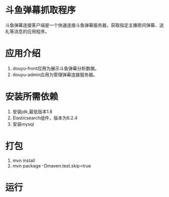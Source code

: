 # 斗鱼弹幕抓取程序
斗鱼弹幕连接客户端是一个快速连接斗鱼弹幕服务器，获取指定主播房间弹幕、送礼等消息的应用程序。
# 应用介绍
1. douyu-front应用为展示斗鱼弹幕分析数据。
2. douyu-admin应用为管理弹幕连接服务器。
# 安装所需依赖
1. 安装jdk,最低版本1.8
2. Elasticsearch组件，版本为6.2.4
3. 安装mysql
# 打包
1. mvn install
2. mvn package -Dmaven.test.skip=true
# 运行
